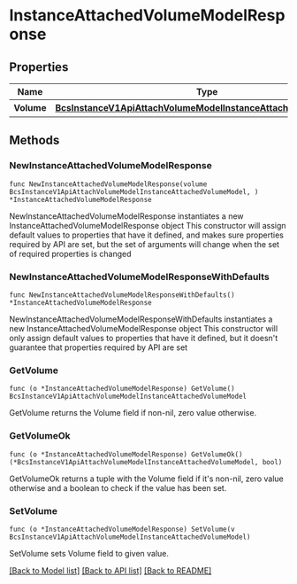 # InstanceAttachedVolumeModelResponse

## Properties

Name | Type | Description | Notes
------------ | ------------- | ------------- | -------------
**Volume** | [**BcsInstanceV1ApiAttachVolumeModelInstanceAttachedVolumeModel**](BcsInstanceV1ApiAttachVolumeModelInstanceAttachedVolumeModel.md) | 볼륨 정보 | 

## Methods

### NewInstanceAttachedVolumeModelResponse

`func NewInstanceAttachedVolumeModelResponse(volume BcsInstanceV1ApiAttachVolumeModelInstanceAttachedVolumeModel, ) *InstanceAttachedVolumeModelResponse`

NewInstanceAttachedVolumeModelResponse instantiates a new InstanceAttachedVolumeModelResponse object
This constructor will assign default values to properties that have it defined,
and makes sure properties required by API are set, but the set of arguments
will change when the set of required properties is changed

### NewInstanceAttachedVolumeModelResponseWithDefaults

`func NewInstanceAttachedVolumeModelResponseWithDefaults() *InstanceAttachedVolumeModelResponse`

NewInstanceAttachedVolumeModelResponseWithDefaults instantiates a new InstanceAttachedVolumeModelResponse object
This constructor will only assign default values to properties that have it defined,
but it doesn't guarantee that properties required by API are set

### GetVolume

`func (o *InstanceAttachedVolumeModelResponse) GetVolume() BcsInstanceV1ApiAttachVolumeModelInstanceAttachedVolumeModel`

GetVolume returns the Volume field if non-nil, zero value otherwise.

### GetVolumeOk

`func (o *InstanceAttachedVolumeModelResponse) GetVolumeOk() (*BcsInstanceV1ApiAttachVolumeModelInstanceAttachedVolumeModel, bool)`

GetVolumeOk returns a tuple with the Volume field if it's non-nil, zero value otherwise
and a boolean to check if the value has been set.

### SetVolume

`func (o *InstanceAttachedVolumeModelResponse) SetVolume(v BcsInstanceV1ApiAttachVolumeModelInstanceAttachedVolumeModel)`

SetVolume sets Volume field to given value.



[[Back to Model list]](../README.md#documentation-for-models) [[Back to API list]](../README.md#documentation-for-api-endpoints) [[Back to README]](../README.md)


